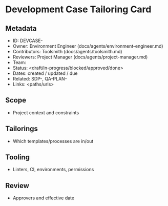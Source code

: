 # Development Case Tailoring Card

## Metadata
- ID: DEVCASE-<id>
- Owner: Environment Engineer (docs/agents/environment-engineer.md)
- Contributors: Toolsmith (docs/agents/toolsmith.md)
- Reviewers: Project Manager (docs/agents/project-manager.md)
- Team: <team>
- Status: <draft/in-progress/blocked/approved/done>
- Dates: created <YYYY-MM-DD> / updated <YYYY-MM-DD> / due <YYYY-MM-DD>
- Related: SDP-<id>, QA-PLAN-<id>
- Links: <paths/urls>

## Scope
- Project context and constraints

## Tailorings
- Which templates/processes are in/out

## Tooling
- Linters, CI, environments, permissions

## Review
- Approvers and effective date
